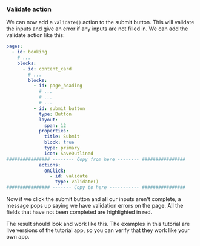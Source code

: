 ### Validate action

We can now add a `validate()` action to the submit button. This will validate the inputs and give an error if any inputs are not filled in. We can add the validate action like this:

```yaml
pages:
  - id: booking
    # ...
    blocks:
      - id: content_card
        # ...
        blocks:
          - id: page_heading
            # ...
            # ...
            # ...
          - id: submit_button
            type: Button
            layout:
              span: 12
            properties:
              title: Submit
              block: true
              type: primary
              icon: SaveOutlined
################ -------- Copy from here -------- ################
            actions:
              onClick:
                - id: validate
                  type: validate()
################ ------- Copy to here ----------- ################
```

Now if we click the submit button and all our inputs aren't complete, a message pops up saying we have validation errors on the page. All the fields that have not been completed are highlighted in red.



The result should look and work like this. The examples in this tutorial are live versions of the tutorial app, so you can verify that they work like your own app.